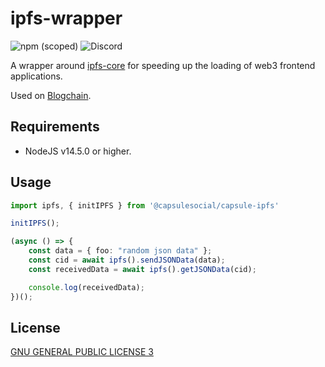 # ipfs-wrapper

![npm (scoped)](https://img.shields.io/npm/v/@capsulesocial/ipfs-wrapper) ![Discord](https://img.shields.io/discord/809438859053629450)

A wrapper around [ipfs-core](https://www.npmjs.com/package/ipfs-core) for speeding up the loading of web3 frontend applications.

Used on [Blogchain](https://blogchain.app).

## Requirements

- NodeJS v14.5.0 or higher.

## Usage

```typescript
import ipfs, { initIPFS } from '@capsulesocial/capsule-ipfs'

initIPFS();

(async () => {
    const data = { foo: "random json data" };
    const cid = await ipfs().sendJSONData(data);
    const receivedData = await ipfs().getJSONData(cid);

    console.log(receivedData);
})();
```

## License 

[GNU GENERAL PUBLIC LICENSE 3](./LICENSE)
